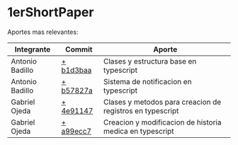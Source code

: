 # 1erShortPaper

Aportes mas relevantes:

| Integrante      | Commit                                                                                                            | Aporte                                 |
| --------------- | ----------------------------------------------------------------------------------------------------------------- | -------------------------------------- |
| Antonio Badillo | [+ b1d3baa](https://github.com/The-Hackers-UCAB/ShortPapers-Sub3/commit/b1d3baa892db4fe205002ff42f93c0c26235dad9) | Clases y estructura base en typescript |
| Antonio Badillo | [+ b57827a](https://github.com/The-Hackers-UCAB/ShortPapers-Sub3/commit/b57827aa5812c192e48eb842815ee16c29707e0c) | Sistema de notificacion en typescript  |
| Gabriel Ojeda |  [+ 4e91147](https://github.com/The-Hackers-UCAB/ShortPapers-Sub3/commit/4e911479c0525842ea52f860fffc029f7b71e648)  | Clases y metodos para creacion de registros en typescript|
| Gabriel Ojeda | [+ a99ecc7](https://github.com/The-Hackers-UCAB/ShortPapers-Sub3/commit/a99ecc7f9fd3d81433c7c135a650ee1004e59877) |Creacion y modificacion de historia medica en typescript |
